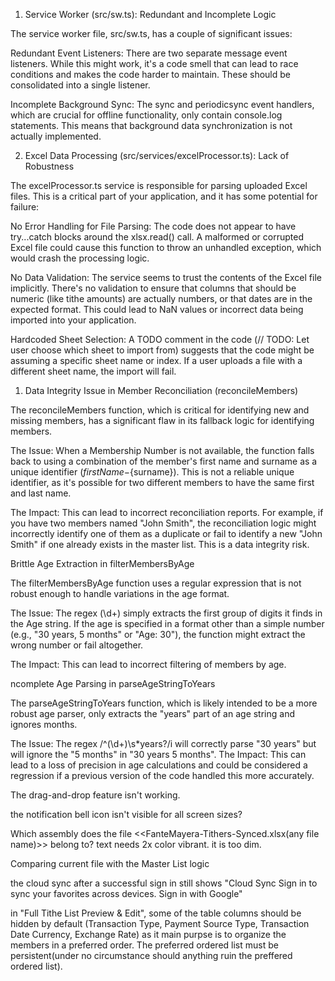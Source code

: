 1. Service Worker (src/sw.ts): Redundant and Incomplete Logic

The service worker file, src/sw.ts, has a couple of significant issues:

Redundant Event Listeners: There are two separate message event listeners. While this might work, it's a code smell that can lead to race conditions and makes the code harder to maintain. These should be consolidated into a single listener.

Incomplete Background Sync: The sync and periodicsync event handlers, which are crucial for offline functionality, only contain console.log statements. This means that background data synchronization is not actually implemented.

2. Excel Data Processing (src/services/excelProcessor.ts): Lack of Robustness

The excelProcessor.ts service is responsible for parsing uploaded Excel files. This is a critical part of your application, and it has some potential for failure:

No Error Handling for File Parsing: The code does not appear to have try...catch blocks around the xlsx.read() call. A malformed or corrupted Excel file could cause this function to throw an unhandled exception, which would crash the processing logic.

No Data Validation: The service seems to trust the contents of the Excel file implicitly. There's no validation to ensure that columns that should be numeric (like tithe amounts) are actually numbers, or that dates are in the expected format. This could lead to NaN values or incorrect data being imported into your application.

Hardcoded Sheet Selection: A TODO comment in the code (// TODO: Let user choose which sheet to import from) suggests that the code might be assuming a specific sheet name or index. If a user uploads a file with a different sheet name, the import will fail.

1. Data Integrity Issue in Member Reconciliation (reconcileMembers)

The reconcileMembers function, which is critical for identifying new and missing members, has a significant flaw in its fallback logic for identifying members.

The Issue: When a Membership Number is not available, the function falls back to using a combination of the member's first name and surname as a unique identifier (${firstName}-${surname}). This is not a reliable unique identifier, as it's possible for two different members to have the same first and last name.

The Impact: This can lead to incorrect reconciliation reports. For example, if you have two members named "John Smith", the reconciliation logic might incorrectly identify one of them as a duplicate or fail to identify a new "John Smith" if one already exists in the master list. This is a data integrity risk.

 Brittle Age Extraction in filterMembersByAge

The filterMembersByAge function uses a regular expression that is not robust enough to handle variations in the age format.

The Issue: The regex (\\d+) simply extracts the first group of digits it finds in the Age string. If the age is specified in a format other than a simple number (e.g., "30 years, 5 months" or "Age: 30"), the function might extract the wrong number or fail altogether.

The Impact: This can lead to incorrect filtering of members by age.

ncomplete Age Parsing in parseAgeStringToYears

The parseAgeStringToYears function, which is likely intended to be a more robust age parser, only extracts the "years" part of an age string and ignores months.

The Issue: The regex /^(\\d+)\\s*years?/i will correctly parse "30 years" but will ignore the "5 months" in "30 years 5 months".
The Impact: This can lead to a loss of precision in age calculations and could be considered a regression if a previous version of the code handled this more accurately.


The drag-and-drop feature isn't working.

the notification bell icon isn't visible for all screen sizes?

Which assembly does the file <<FanteMayera-Tithers-Synced.xlsx(any file name)>> belong to? text needs 2x color vibrant. it is too dim.

Comparing current file with the Master List logic

the cloud sync after a successful sign in still shows "Cloud Sync
Sign in to sync your favorites across devices.
Sign in with Google"

in "Full Tithe List Preview & Edit", some of the table columns should be hidden by default (Transaction Type, Payment Source Type, Transaction Date	Currency, Exchange Rate) as it main purpse is to organize the members in a preferred order. The preferred ordered list must be persistent(under no circumstance should  anything ruin the preffered ordered list).